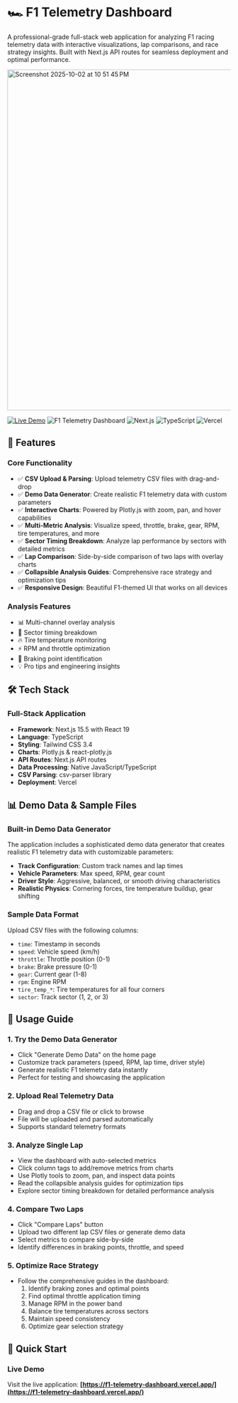 # 🏎️ F1 Telemetry Dashboard

A professional-grade full-stack web application for analyzing F1 racing telemetry data with interactive visualizations, lap comparisons, and race strategy insights. Built with Next.js API routes for seamless deployment and optimal performance.

<img width="1241" height="767" alt="Screenshot 2025-10-02 at 10 51 45 PM" src="https://github.com/user-attachments/assets/8e682e27-1d1a-4570-beb8-9b089b160776" />

[![Live Demo](https://img.shields.io/badge/🚀_Live_Demo-Visit_Now-green?style=for-the-badge)](https://f1-telemetry-dashboard.vercel.app/)
![F1 Telemetry Dashboard](https://img.shields.io/badge/F1-Telemetry%20Dashboard-red?style=for-the-badge&logo=formula1)
![Next.js](https://img.shields.io/badge/Next.js-15.5-black?style=flat-square&logo=next.js)
![TypeScript](https://img.shields.io/badge/TypeScript-5.0-blue?style=flat-square&logo=typescript)
![Vercel](https://img.shields.io/badge/Deployed_on-Vercel-black?style=flat-square&logo=vercel)

## 🌟 Features

### Core Functionality
- ✅ **CSV Upload & Parsing**: Upload telemetry CSV files with drag-and-drop
- ✅ **Demo Data Generator**: Create realistic F1 telemetry data with custom parameters
- ✅ **Interactive Charts**: Powered by Plotly.js with zoom, pan, and hover capabilities
- ✅ **Multi-Metric Analysis**: Visualize speed, throttle, brake, gear, RPM, tire temperatures, and more
- ✅ **Sector Timing Breakdown**: Analyze lap performance by sectors with detailed metrics
- ✅ **Lap Comparison**: Side-by-side comparison of two laps with overlay charts
- ✅ **Collapsible Analysis Guides**: Comprehensive race strategy and optimization tips
- ✅ **Responsive Design**: Beautiful F1-themed UI that works on all devices

### Analysis Features
- 📊 Multi-channel overlay analysis
- 🏁 Sector timing breakdown
- 🔥 Tire temperature monitoring
- ⚡ RPM and throttle optimization
- 🎯 Braking point identification
- 💡 Pro tips and engineering insights

## 🛠️ Tech Stack

### Full-Stack Application
- **Framework**: Next.js 15.5 with React 19
- **Language**: TypeScript
- **Styling**: Tailwind CSS 3.4
- **Charts**: Plotly.js & react-plotly.js
- **API Routes**: Next.js API routes 
- **Data Processing**: Native JavaScript/TypeScript
- **CSV Parsing**: csv-parser library
- **Deployment**: Vercel 

## 📊 Demo Data & Sample Files

### Built-in Demo Data Generator
The application includes a sophisticated demo data generator that creates realistic F1 telemetry data with customizable parameters:
- **Track Configuration**: Custom track names and lap times
- **Vehicle Parameters**: Max speed, RPM, gear count
- **Driver Style**: Aggressive, balanced, or smooth driving characteristics
- **Realistic Physics**: Cornering forces, tire temperature buildup, gear shifting

### Sample Data Format
Upload CSV files with the following columns:
- `time`: Timestamp in seconds
- `speed`: Vehicle speed (km/h)
- `throttle`: Throttle position (0-1)
- `brake`: Brake pressure (0-1)
- `gear`: Current gear (1-8)
- `rpm`: Engine RPM
- `tire_temp_*`: Tire temperatures for all four corners
- `sector`: Track sector (1, 2, or 3)

## 📖 Usage Guide

### 1. Try the Demo Data Generator
- Click "Generate Demo Data" on the home page
- Customize track parameters (speed, RPM, lap time, driver style)
- Generate realistic F1 telemetry data instantly
- Perfect for testing and showcasing the application

### 2. Upload Real Telemetry Data
- Drag and drop a CSV file or click to browse
- File will be uploaded and parsed automatically
- Supports standard telemetry formats

### 3. Analyze Single Lap
- View the dashboard with auto-selected metrics
- Click column tags to add/remove metrics from charts
- Use Plotly tools to zoom, pan, and inspect data points
- Read the collapsible analysis guides for optimization tips
- Explore sector timing breakdown for detailed performance analysis

### 4. Compare Two Laps
- Click "Compare Laps" button
- Upload two different lap CSV files or generate demo data
- Select metrics to compare side-by-side
- Identify differences in braking points, throttle, and speed

### 5. Optimize Race Strategy
- Follow the comprehensive guides in the dashboard:
  1. Identify braking zones and optimal points
  2. Find optimal throttle application timing
  3. Manage RPM in the power band
  4. Balance tire temperatures across sectors
  5. Maintain speed consistency
  6. Optimize gear selection strategy

## 🚀 Quick Start

### Live Demo
Visit the live application: **[https://f1-telemetry-dashboard.vercel.app/](https://f1-telemetry-dashboard.vercel.app/)**


